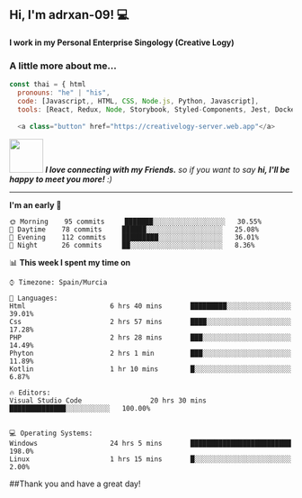 <h2> Hi, I'm adrxan-09! 💻</h2>

<h4>I work in my Personal Enterprise Singology (Creative Logy)<h4>


### A little more about me...  

```javascript
const thai = { html
  pronouns: "he" | "his",
  code: [Javascript,, HTML, CSS, Node.js, Python, Javascript],
  tools: [React, Redux, Node, Storybook, Styled-Components, Jest, Docker],
 
  <a class="button" href="https://creativelogy-server.web.app"</a>
```


<img src="https://media.giphy.com/media/LnQjpWaON8nhr21vNW/giphy.gif" width="60"> <em><b>I love connecting with my Friends.</b> so if you want to say <b>hi, I'll be happy to meet you more!</b> :)</em>
  
  
  ---
<!--START_SECTION:waka-->
**I'm an early 🐤** 

```text
🌞 Morning    95 commits     ███████░░░░░░░░░░░░░░░░░░   30.55% 
🌆 Daytime    78 commits     ██████░░░░░░░░░░░░░░░░░░░   25.08% 
🌃 Evening    112 commits    █████████░░░░░░░░░░░░░░░░   36.01% 
🌙 Night      26 commits     ██░░░░░░░░░░░░░░░░░░░░░░░   8.36%

```


📊 **This week I spent my time on** 

```text
⌚︎ Timezone: Spain/Murcia

💬 Languages: 
Html                     6 hrs 40 mins       █████████░░░░░░░░░░░░░░░░   39.01% 
Css                      2 hrs 57 mins       ████░░░░░░░░░░░░░░░░░░░░░   17.28% 
PHP                      2 hrs 28 mins       ███░░░░░░░░░░░░░░░░░░░░░░   14.49% 
Phyton                   2 hrs 1 min         ███░░░░░░░░░░░░░░░░░░░░░░   11.89% 
Kotlin                   1 hr 10 mins        █░░░░░░░░░░░░░░░░░░░░░░░░   6.87%

🔥 Editors: 
Visual Studio Code                 20 hrs 30 mins       ██████████████░░░░░░░░░░░   100.00% 


💻 Operating Systems: 
Windows                  24 hrs 5 mins       █████████████████████████   198.0%
Linux                    1 hrs 15 mins       █░░░░░░░░░░░░░░░░░░░░░░░░   2.00%
```
<!--END_SECTION:waka-->
  
  
  ##Thank you and have a great day!
